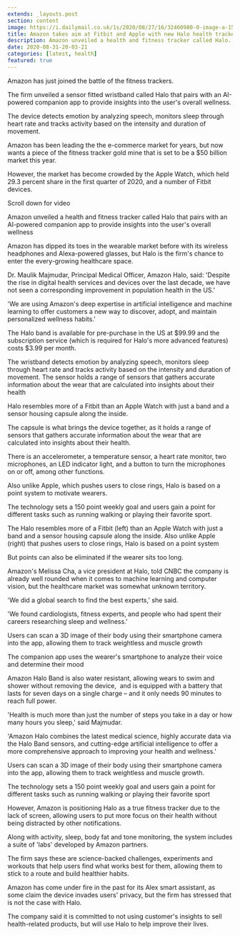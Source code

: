 ```yaml
---
extends: _layouts.post
section: content
image: https://i.dailymail.co.uk/1s/2020/08/27/16/32460980-0-image-a-15_1598541707484.jpg 
title: Amazon takes aim at Fitbit and Apple with new Halo health tracker  
description: Amazon unveiled a health and fitness tracker called Halo. The wristband monitors emotion, sleep, body and activity, and pits the firm against the likes of Fitbit and Apple - to major players in the market. 
date: 2020-08-31-20-03-21 
categories: [latest, health] 
featured: true 
--- 
```

Amazon has just joined the battle of the fitness trackers.

The firm unveiled a sensor fitted wristband called Halo that pairs with an AI-powered companion app to provide insights into the user's overall wellness.

The device detects emotion by analyzing speech, monitors sleep through heart rate and tracks activity based on the intensity and duration of movement. 

Amazon has been leading the the e-commerce market for years, but now wants a piece of the fitness tracker gold mine that is set to be a $50 billion market this year.

However, the market has become crowded by the Apple Watch, which held 29.3 percent share in the first quarter of 2020, and a number of Fitbit devices.

Scroll down for video 

Amazon unveiled a health and fitness tracker called Halo that pairs with an AI-powered companion app to provide insights into the user's overall wellness

Amazon has dipped its toes in the wearable market before with its wireless headphones and Alexa-powered glasses, but Halo is the firm's chance to enter the every-growing healthcare space.

Dr. Maulik Majmudar, Principal Medical Officer, Amazon Halo, said: 'Despite the rise in digital health services and devices over the last decade, we have not seen a corresponding improvement in population health in the US.'

'We are using Amazon's deep expertise in artificial intelligence and machine learning to offer customers a new way to discover, adopt, and maintain personalized wellness habits.'

The Halo band is available for pre-purchase in the US at $99.99 and the subscription service (which is required for Halo's more advanced features) costs $3.99 per month.

The wristband detects emotion by analyzing speech, monitors sleep through heart rate and tracks activity based on the intensity and duration of movement. The sensor holds a range of sensors that gathers accurate information about the wear that are calculated into insights about their health

Halo resembles more of a Fitbit than an Apple Watch with just a band and a sensor housing capsule along the inside. 

The capsule is what brings the device together, as it holds a range of sensors that gathers accurate information about the wear that are calculated into insights about their health.

There is an accelerometer, a temperature sensor, a heart rate monitor, two microphones, an LED indicator light, and a button to turn the microphones on or off, among other functions.  

Also unlike Apple, which pushes users to close rings, Halo is based on a point system to motivate wearers.

The technology sets a 150 point weekly goal and users gain a point for different tasks such as running walking or playing their favorite sport. 

The Halo resembles more of a Fitbit (left) than an Apple Watch with just a band and a sensor housing capsule along the inside. Also unlike Apple (right) that pushes users to close rings, Halo is based on a point system

But points can also be eliminated if the wearer sits too long. 

Amazon's Melissa Cha, a vice president at Halo, told CNBC the company is already well rounded when it comes to machine learning and computer vision, but the healthcare market was somewhat unknown territory.

'We did a global search to find the best experts,' she said. 

'We found cardiologists, fitness experts, and people who had spent their careers researching sleep and wellness.'

Users can scan a 3D image of their body using their smartphone camera into the app, allowing them to track weightless and muscle growth

The companion app uses the wearer's smartphone to analyze their voice and determine their mood

Amazon Halo Band is also water resistant, allowing wears to swim and shower without removing the device,  and is equipped with a battery that lasts for seven days on a single charge – and it only needs 90 minutes to reach full power. 

'Health is much more than just the number of steps you take in a day or how many hours you sleep,' said Majmudar.

'Amazon Halo combines the latest medical science, highly accurate data via the Halo Band sensors, and cutting-edge artificial intelligence to offer a more comprehensive approach to improving your health and wellness.'

Users can scan a 3D image of their body using their smartphone camera into the app, allowing them to track weightless and muscle growth.

The technology sets a 150 point weekly goal and users gain a point for different tasks such as running walking or playing their favorite sport

However, Amazon is positioning Halo as a true fitness tracker due to the lack of screen, allowing users to put more focus on their health without being distracted by other notifications.

Along with activity, sleep, body fat and tone monitoring, the system includes a suite of 'labs' developed by Amazon partners.

The firm says these are science-backed challenges, experiments and workouts that help users find what works best for them, allowing them to stick to a route and build healthier habits.

Amazon has come under fire in the past for its Alex smart assistant, as some claim the device invades users' privacy, but the firm has stressed that is not the case with Halo.

The company said it is committed to not using customer's insights to sell health-related products, but will use Halo to help improve their lives.

